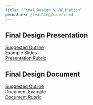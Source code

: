 ```yaml
---
title: "Final Design & Validation"
permalink: /teaching/capstone4
---
```


## Final Design Presentation
[Suggested Outline](/teaching/FDPOutline)  
Example Slides  
[Presentation Rubric](/files/CET49xRubricFDP.pdf)  

## Final Design Document
[Suggested Outline](/teaching/FDDOutline)  
Document Example  
[Document Rubric](/files/CET49xRubricWrittenFDD.pdf)  
